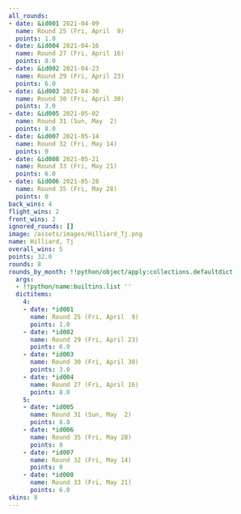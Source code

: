 ```yaml
---
all_rounds:
- date: &id001 2021-04-09
  name: Round 25 (Fri, April  9)
  points: 1.0
- date: &id004 2021-04-16
  name: Round 27 (Fri, April 16)
  points: 8.0
- date: &id002 2021-04-23
  name: Round 29 (Fri, April 23)
  points: 6.0
- date: &id003 2021-04-30
  name: Round 30 (Fri, April 30)
  points: 3.0
- date: &id005 2021-05-02
  name: Round 31 (Sun, May  2)
  points: 8.0
- date: &id007 2021-05-14
  name: Round 32 (Fri, May 14)
  points: 0
- date: &id008 2021-05-21
  name: Round 33 (Fri, May 21)
  points: 6.0
- date: &id006 2021-05-28
  name: Round 35 (Fri, May 28)
  points: 0
back_wins: 4
flight_wins: 2
front_wins: 2
ignored_rounds: []
image: /assets/images/Hilliard_Tj.png
name: Hilliard, Tj
overall_wins: 5
points: 32.0
rounds: 8
rounds_by_month: !!python/object/apply:collections.defaultdict
  args:
  - !!python/name:builtins.list ''
  dictitems:
    4:
    - date: *id001
      name: Round 25 (Fri, April  9)
      points: 1.0
    - date: *id002
      name: Round 29 (Fri, April 23)
      points: 6.0
    - date: *id003
      name: Round 30 (Fri, April 30)
      points: 3.0
    - date: *id004
      name: Round 27 (Fri, April 16)
      points: 8.0
    5:
    - date: *id005
      name: Round 31 (Sun, May  2)
      points: 8.0
    - date: *id006
      name: Round 35 (Fri, May 28)
      points: 0
    - date: *id007
      name: Round 32 (Fri, May 14)
      points: 0
    - date: *id008
      name: Round 33 (Fri, May 21)
      points: 6.0
skins: 8
---
```

